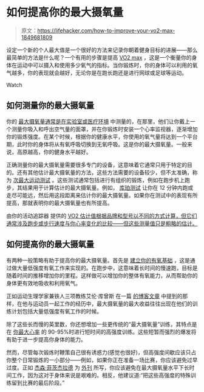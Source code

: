 # 如何提高你的最大摄氧量

> 原文：<https://lifehacker.com/how-to-improve-your-vo2-max-1849681809>

设定一个新的个人最大值是一个很好的方法来记录你朝着健身目标的进展——那么最简单的方法是什么呢？一个有用的步骤是提高 [VO2 max](https://lifehacker.com/what-is-vo2max-1845077747) ，这是一个衡量你的身体在运动中可以摄入和使用多少氧气的指标。当你锻炼时，你的身体可以利用的氧气越多，你的表现就会越好，无论你是在跑长跑还是进行网球或足球等运动。

Watch

## 如何测量你的最大摄氧量

你的 [最大摄氧量通常是在实验室或医疗环境](https://www.cnet.com/health/fitness/vo2-max-the-fitness-metric-that-can-help-you-run-faster-and-workout-harder/) 中测量的，在那里，他们让你戴上一个测量你吸入和呼出空气量的面罩，并在你锻炼时安装一个心率监视器，逐渐增加你的锻炼强度。在某个时候，根据你的健康水平，你使用的氧气量将达到一个平台期，此时你的身体将从有氧呼吸切换到无氧呼吸。这是你的最大摄氧量。一般来说，高原越高，你的健身水平越好。

正确测量你的最大摄氧量需要很多专门的设备，这意味着它通常只用于特定的目的。还有其他估计最大摄氧量的方法，这些方法需要的设备较少，但不太准确，称为 [次最大运动测试](https://www.healthline.com/health/vo2-max#measuring-it) 。这些测试通常包括进行有组织的锻炼，例如在跑步机上跑步，其结果用于计算估计的最大摄氧量。例如， [库珀测试](https://www.verywellfit.com/fitness-test-for-endurance-12-minute-run-3120264) 让你在 12 分钟内跑或走尽可能远，然后用这段距离来估计你的最大摄氧量。如果你在测试中的表现有所提高，那就表明你的最大摄氧量也有所提高。

由你的活动追踪器 提供的 [VO2 估计值根据品牌和型号以不同的方式计算，但它们通常涉及跑步或步行速度与你心率变化的比较——但这些测量值只是粗略的估计。](https://www.runnersworld.com/gear/a20856601/can-your-watch-estimate-your-vo2-max/)

## **如何提高你的最大摄氧量**

有两种一般策略有助于提高你的最大摄氧量。首先是 [建立你的有氧基础](https://www.outsideonline.com/health/running/training-advice/running-101/build-better-aerobic-base/) ，这是通过做大量低强度有氧工作来实现的。在跑步中，这意味着长时间的慢速跑，目标是随着时间的推移增加你的里程。这样做可以增加你的整体有氧能力，从而帮助你的身体更有效地吸收和利用氧气。

正如运动生理学家兼铁人三项教练艾伦·库曾斯 在一篇 [的博客文章](https://simplifaster.com/articles/how-trainable-is-vo2-max/) 中提到的那样，在他与运动员一起工作的经历中，最大摄氧量的最大收益往往出现在他们的训练计划包括大量低强度有氧工作的时候。

除了这些长而慢的英里数，你还想增加一些更传统的“最大摄氧量”训练，其特点是在 [你最大心率](https://www.healthline.com/health/exercise-fitness/how-to-improve-vo2-max#tips-to-improve) 的 90-95%时进行短时间的高强度训练。这些短暂而强烈的爆发将有助于进一步提高你身体的能力。

然而，尽管每次锻炼时鞭策自己很有诱惑力(感觉也很好)，但高强度间歇应该只占你整个日常锻炼的一小部分——例如，如果你正在准备一场比赛，你应该避免过早过度。正如 [杰森·菲茨杰拉德](https://www.outsideonline.com/byline/jason-fitzgerald/) 为 [外刊](https://www.outsideonline.com/health/running/training-advice/running-101/build-better-aerobic-base/) 所写，你应该避免在最大摄氧量水平下长时间工作，因为这对于身体来说是艰难的。相反，他建议道:“把这些高强度的特殊训练留到比赛的最后阶段。”